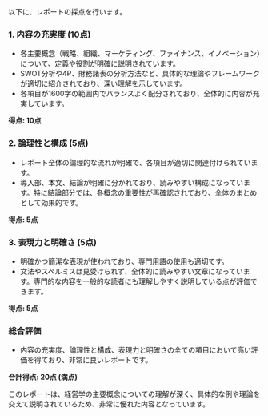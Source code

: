 以下に、レポートの採点を行います。

### 1. 内容の充実度 (10点)
- 各主要概念（戦略、組織、マーケティング、ファイナンス、イノベーション）について、定義や役割が明確に説明されています。
- SWOT分析や4P、財務諸表の分析方法など、具体的な理論やフレームワークが適切に紹介されており、深い理解を示しています。
- 各項目が1600字の範囲内でバランスよく配分されており、全体的に内容が充実しています。

**得点: 10点**

### 2. 論理性と構成 (5点)
- レポート全体の論理的な流れが明確で、各項目が適切に関連付けられています。
- 導入部、本文、結論が明確に分かれており、読みやすい構成になっています。特に結論部分では、各概念の重要性が再確認されており、全体のまとめとして効果的です。

**得点: 5点**

### 3. 表現力と明確さ (5点)
- 明確かつ簡潔な表現が使われており、専門用語の使用も適切です。
- 文法やスペルミスは見受けられず、全体的に読みやすい文章になっています。専門的な内容を一般的な読者にも理解しやすく説明している点が評価できます。

**得点: 5点**

### 総合評価
- 内容の充実度、論理性と構成、表現力と明確さの全ての項目において高い評価を得ており、非常に良いレポートです。

**合計得点: 20点 (満点)**

このレポートは、経営学の主要概念についての理解が深く、具体的な例や理論を交えて説明されているため、非常に優れた内容となっています。